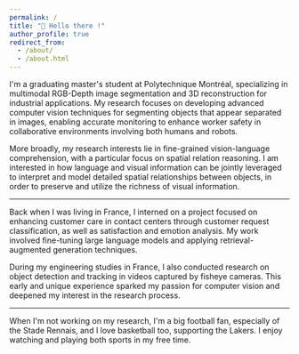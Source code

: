 ```yaml
---
permalink: /
title: "👋 Hello there !"
author_profile: true
redirect_from: 
  - /about/
  - /about.html
---
```


I'm a graduating master's student at Polytechnique Montréal, specializing in multimodal RGB-Depth image segmentation and 3D reconstruction for industrial applications. My research focuses on developing advanced computer vision techniques for segmenting objects that appear separated in images, enabling accurate monitoring to enhance worker safety in collaborative environments involving both humans and robots.

More broadly, my research interests lie in fine-grained vision-language comprehension, with a particular focus on spatial relation reasoning. I am interested in how language and visual information can be jointly leveraged to interpret and model detailed spatial relationships between objects, in order to preserve and utilize the richness of visual information.

------

Back when I was living in France, I interned on a project focused on enhancing customer care in contact centers through customer request classification, as well as satisfaction and emotion analysis. My work involved fine-tuning large language models and applying retrieval-augmented generation techniques.

During my engineering studies in France, I also conducted research on object detection and tracking in videos captured by fisheye cameras. This early and unique experience sparked my passion for computer vision and deepened my interest in the research process.

------

When I'm not working on my research, I'm a big football fan, especially of the Stade Rennais, and I love basketball too, supporting the Lakers. I enjoy watching and playing both sports in my free time.
